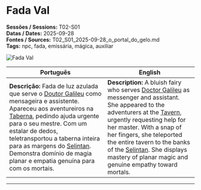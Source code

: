 # Fada Val

**Sessões / Sessions:** T02-S01  
**Datas / Dates:** 2025-09-28  
**Fontes / Sources:** T02_S01_2025-09-28_o_portal_do_gelo.md  
**Tags:** npc, fada, emissária, mágica, auxiliar

![Fada Val](npc_blank.png)

| Português | English |
|-----------|----------|
| **Descrição:** Fada de luz azulada que serve o [Doutor Galileu](doutor_galileu.md) como mensageira e assistente. Apareceu aos aventureiros na [Taberna](taverna.md), pedindo ajuda urgente para o seu mestre. Com um estalar de dedos, teletransportou a taberna inteira para as margens do [Selintan](selintan.md). Demonstra domínio de magia planar e empatia genuína para com os mortais. | **Description:** A bluish fairy who serves [Doctor Galileu](doutor_galileu.md) as messenger and assistant. She appeared to the adventurers at the [Tavern](taverna.md), urgently requesting help for her master. With a snap of her fingers, she teleported the entire tavern to the banks of the [Selintan](selintan.md). She displays mastery of planar magic and genuine empathy toward mortals. |

---
